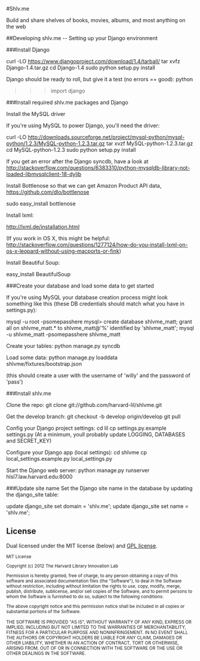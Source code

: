 #Shlv.me

Build and share shelves of books, movies, albums, and most anything on the web

##Developing shlv.me -- Setting up your Django environment

###Install Django

curl -LO https://www.djangoproject.com/download/1.4/tarball/
tar xvfz Django-1.4.tar.gz
cd Django-1.4
sudo python setup.py install

Django should be ready to roll, but give it a test (no errors == good):
python
>>> import django

###Install required shlv.me packages and Django

Install the MySQL driver

If you're using MySQL to power Django, you'll need the driver:

curl -LO http://downloads.sourceforge.net/project/mysql-python/mysql-python/1.2.3/MySQL-python-1.2.3.tar.gz
tar xvzf MySQL-python-1.2.3.tar.gz
cd MySQL-python-1.2.3
sudo python setup.py install

If you get an error after the Django syncdb, have a look at http://stackoverflow.com/questions/6383310/python-mysqldb-library-not-loaded-libmysqlclient-18-dylib

Install Bottlenose so that we can get  Amazon Product API data, https://github.com/dlo/bottlenose

sudo easy_install bottlenose

Install lxml:

http://lxml.de/installation.html

(If you work in OS X, this might be helpful: http://stackoverflow.com/questions/1277124/how-do-you-install-lxml-on-os-x-leopard-without-using-macports-or-fink)

Install Beautiful Soup:

easy_install BeautifulSoup

###Create your database and load some data to get started

If you're using MySQL your database creation process might look something like this (these DB credentials should match what you have in settings.py):

mysql -u root -psomepasshere
mysql> create database shlvme_matt; grant all on shlvme_matt.* to shlvme_matt@'%' identified by 'shlvme_matt';
mysql -u shlvme_matt -psomepasshere shlvme_matt

Create your tables:
python manage.py syncdb

Load some data:
python manage.py loaddata shlvme/fixtures/bootstrap.json

(this should create a user with the username of 'willy' and the password of 'pass')

###Install shlv.me

Clone the repo:
git clone git://github.com/harvard-lil/shlvme.git

Get the develop branch:
git checkout -b develop origin/develop
git pull

Config your Django project settings:
cd lil
cp settings.py.example settings.py
(At a minimum, youll probably update LOGGING, DATABASES and SECRET_KEY)

Configure your Django app (local settings):
cd shlvme
cp local_settings.example.py local_settings.py

Start the Django web server:
python manage.py runserver hlsl7.law.harvard.edu:8000

###Update site name
Set the Django site name in the database by updating the django_site table:

update django_site set domain = 'shlv.me'; update django_site set name = 'shlv.me';

## License

Dual licensed under the MIT license (below) and [GPL license](http://www.gnu.org/licenses/gpl-3.0.html).

<small>
MIT License

Copyright (c) 2012 The Harvard Library Innovation Lab

Permission is hereby granted, free of charge, to any person obtaining a copy of this software and associated documentation files (the "Software"), to deal in the Software without restriction, including without limitation the rights to use, copy, modify, merge, publish, distribute, sublicense, and/or sell copies of the Software, and to permit persons to whom the Software is furnished to do so, subject to the following conditions:

The above copyright notice and this permission notice shall be included in all copies or substantial portions of the Software.

THE SOFTWARE IS PROVIDED "AS IS", WITHOUT WARRANTY OF ANY KIND, EXPRESS OR IMPLIED, INCLUDING BUT NOT LIMITED TO THE WARRANTIES OF MERCHANTABILITY, FITNESS FOR A PARTICULAR PURPOSE AND NONINFRINGEMENT. IN NO EVENT SHALL THE AUTHORS OR COPYRIGHT HOLDERS BE LIABLE FOR ANY CLAIM, DAMAGES OR OTHER LIABILITY, WHETHER IN AN ACTION OF CONTRACT, TORT OR OTHERWISE, ARISING FROM, OUT OF OR IN CONNECTION WITH THE SOFTWARE OR THE USE OR OTHER DEALINGS IN THE SOFTWARE.
</small>
